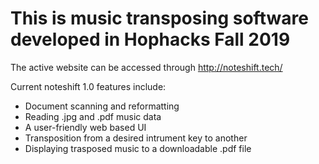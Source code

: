 # This is music transposing software developed in Hophacks Fall 2019
The active website can be accessed through http://noteshift.tech/

Current noteshift 1.0 features include:
- Document scanning and reformatting
- Reading .jpg and .pdf music data
- A user-friendly web based UI
- Transposition from a desired intrument key to another
- Displaying trasposed music to a downloadable .pdf file

